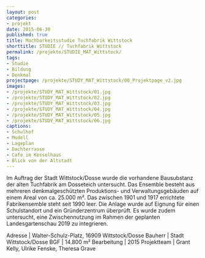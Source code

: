 ```yaml
---
layout: post
categories:
- projekt
date: 2015-06-30
published: true
title: Machbarkeitsstudie Tuchfabrik Wittstock
shorttitle: STUDIE // Tuchfabrik Wittstock
permalink: /projekte/STUDIE_MAT_Wittstock/
tags: 
- Studie
- Bildung 
- Denkmal
projectpage: /projekte/STUDY_MAT_Wittstock/00_Projektpage_v2.jpg
images:
- /projekte/STUDY_MAT_Wittstock/01.jpg
- /projekte/STUDY_MAT_Wittstock/02.jpg
- /projekte/STUDY_MAT_Wittstock/03.jpg
- /projekte/STUDY_MAT_Wittstock/04.jpg
- /projekte/STUDY_MAT_Wittstock/05.jpg
- /projekte/STUDY_MAT_Wittstock/06.jpg
captions:
- Schulhof
- Modell
- Lageplan
- Dachterrasse
- Cafe im Kesselhaus
- Blick von der Altstadt
---
```

Im Auftrag der Stadt Wittstock/Dosse wurde die vorhandene Bausubstanz der alten Tuchfabrik am Dosseteich untersucht. Das Ensemble besteht aus mehreren denkmalgeschützten Produktions- und Verwaltungsgebäuden auf einem Areal von ca. 25.000 m². Das zwischen 1901 und 1917 errichtete Fabrikensemble steht seit 1990 leer. Die Anlage wurde auf Eignung für einen Schulstandort und ein Gründerzentrum überprüft. Es wurde zudem untersucht, eine Zwischennutzung im Rahmen der geplanten Landesgartenschau 2019 zu integrieren.


Adresse				|	Walter-Schulz-Platz, 16909 Wittstock/Dosse
Bauherr				|	Stadt Wittstock/Dosse
BGF					|	14.800 m²
Bearbeitung			|	2015
Projektteam			|	Grant Kelly, Ulrike Fenske, Theresa Grave